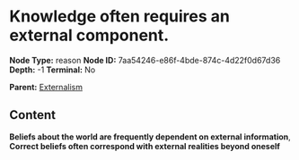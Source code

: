 # Knowledge often requires an external component.

**Node Type:** reason
**Node ID:** 7aa54246-e86f-4bde-874c-4d22f0d67d36
**Depth:** -1
**Terminal:** No

**Parent:** [Externalism](externalism.md)

## Content

**Beliefs about the world are frequently dependent on external information**, **Correct beliefs often correspond with external realities beyond oneself**
